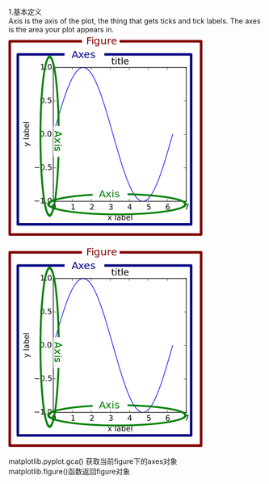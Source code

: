 1.基本定义  
Axis is the axis of the plot, the thing that gets ticks and tick labels. The axes is the area your plot appears in.![](/matplotlib/images/1.png)

![](/matplotlib/images/1.png)

matplotlib.pyplot.gca\(\) 获取当前figure下的axes对象  
matplotlib.figure\(\)函数返回figure对象

